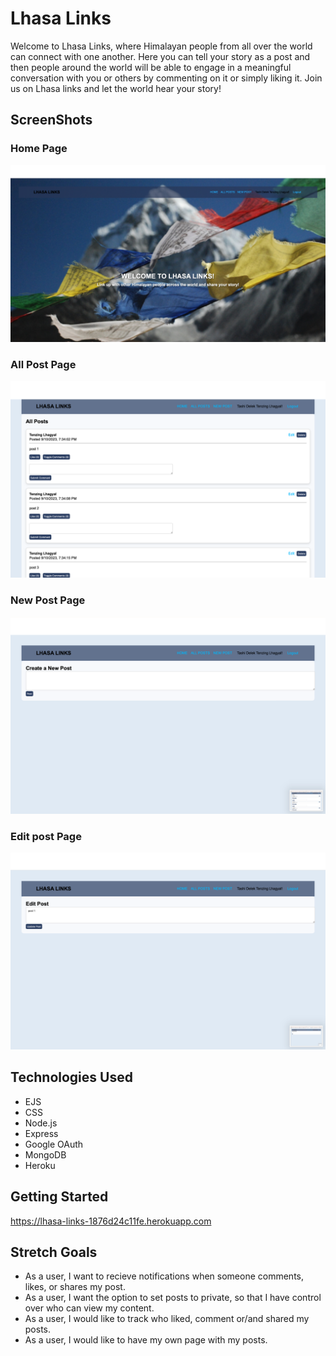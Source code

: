 # Lhasa Links
Welcome to Lhasa Links, where Himalayan people from all over the world can connect with one another. Here you can tell your story as a post and then people around the world will be able to engage in a meaningful conversation with you or others by commenting on it or simply liking it. Join us on Lhasa links and let the world hear your story!

## ScreenShots


### Home Page
![Home Page](game-img/Homepage.png)
### All Post Page
![All post](game-img/All-post.png)
### New Post Page
![New post](game-img/new-post.png)
### Edit post Page
![Edit post](game-img/edit-post.png)
## Technologies Used

- EJS
- CSS
- Node.js
- Express
- Google OAuth
- MongoDB
- Heroku

## Getting Started
https://lhasa-links-1876d24c11fe.herokuapp.com

## Stretch Goals

- As a user, I want to recieve notifications when someone comments, likes, or shares my post.
- As a user, I want the option to set posts to private, so that I have control over who can view my content.
- As a user, I would like to track who liked, comment or/and shared my posts.
- As a user, I would like to have my own page with my posts.

